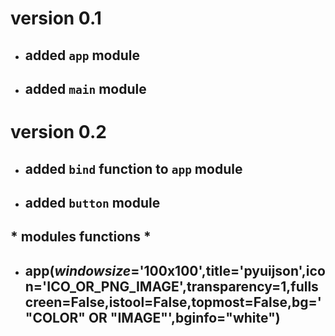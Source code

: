 # version 0.1 #
- ##  added `app` module ##
- ## added ` main ` module ##
# version 0.2 #
- ## added `bind` function to `app` module
- ## added `button` module
## * modules functions * 
- ## app(*windowsize*='100x100',title='pyuijson',icon='ICO_OR_PNG_IMAGE',transparency=1,fullscreen=False,istool=False,topmost=False,bg='"COLOR" OR "IMAGE"',bginfo="white")
